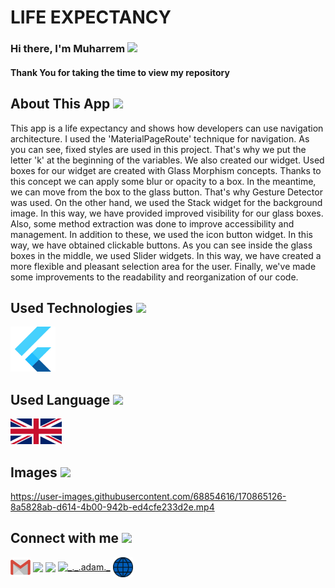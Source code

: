 # LIFE EXPECTANCY
### Hi there, I'm Muharrem <img src = "https://raw.githubusercontent.com/MartinHeinz/MartinHeinz/master/wave.gif" width = 42px> 
#### Thank You for taking the time to view my repository 

## <h2> About This App <img src = "https://c.tenor.com/JsoERRQcZqYAAAAi/thumbs-up-joypixels.gif" width = 32px></h2>
This app is a life expectancy and shows how developers can use navigation architecture. I used the 'MaterialPageRoute' technique for navigation. As you can see, fixed styles are used in this project. That's why we put the letter 'k' at the beginning of the variables. We also created our widget. Used boxes for our widget are created with Glass Morphism concepts. Thanks to this concept we can apply some blur or opacity to a box. In the meantime, we can move from the box to the glass button. That's why Gesture Detector was used. On the other hand, we used the Stack widget for the background image. In this way, we have provided improved visibility for our glass boxes. Also, some method extraction was done to improve accessibility and management. In addition to these, we used the icon button widget. In this way, we have obtained clickable buttons. As you can see inside the glass boxes in the middle, we used Slider widgets. In this way, we have created a more flexible and pleasant selection area for the user. Finally, we've made some improvements to the readability and reorganization of our code.

 
<h2> Used Technologies <img src = "https://media2.giphy.com/media/QssGEmpkyEOhBCb7e1/giphy.gif?cid=ecf05e47a0n3gi1bfqntqmob8g9aid1oyj2wr3ds3mg700bl&rid=giphy.gif" width = 42px> </h2>
<div class="row">
      <div class="column">
<img width ='72px' src 
     ='https://raw.githubusercontent.com/MuharremKoroglu/MuharremKoroglu/main/flutterio-icon.svg'>
  </div>
</div>

<h2> Used Language <img src = "https://media.giphy.com/media/Zd6jPg8hcp4Q3vrvjo/giphy.gif" width = 42px> </h2>
<div class="row">
      <div class="column">
<img width ='82px' src 
     ='https://raw.githubusercontent.com/MuharremKoroglu/Bitcoin/main/Flag_of_the_United_Kingdom.svg'>
  </div>
</div>

<h2> Images <img src = "https://media2.giphy.com/media/psneItdLMpWy36ejfA/source.gif" width = 62px> </h2>
  <div class="row">





https://user-images.githubusercontent.com/68854616/170865126-8a5828ab-d614-4b00-942b-ed4cfe233d2e.mp4






  </div>
<h2> Connect with me <img src='https://raw.githubusercontent.com/ShahriarShafin/ShahriarShafin/main/Assets/handshake.gif' width="100px"> </h2>
<a href = 'mailto:muharremkoroglu245@gmail.com'> <img align="center" width = '32px' align= 'center' src="https://raw.githubusercontent.com/MuharremKoroglu/MuharremKoroglu/main/gmail-logo-2561.svg"/></a>
<a href = 'https://www.linkedin.com/in/muharremkoroglu/'> <img align="center" width = '32px' align= 'center' src="https://raw.githubusercontent.com/rahulbanerjee26/githubAboutMeGenerator/main/icons/linked-in-alt.svg"/></a>
<a href = 'https://muharremkoroglu.medium.com/'> <img align="center" width = '32px' align= 'center' src="https://raw.githubusercontent.com/rahulbanerjee26/githubAboutMeGenerator/main/icons/medium.svg"/></a>
<a href="https://www.instagram.com/m.koroglu99/" target="blank"><img align="center" src="https://raw.githubusercontent.com/rahuldkjain/github-profile-readme-generator/master/src/images/icons/Social/instagram.svg" alt="_._.adam._"  width="32px" align= 'center' /></a>
<a href = 'https://synta-x.com/'> <img align="center" width = '32px' align= 'center' src="https://raw.githubusercontent.com/MuharremKoroglu/MuharremKoroglu/main/internet-svgrepo-com%20(2).svg"/></a>



